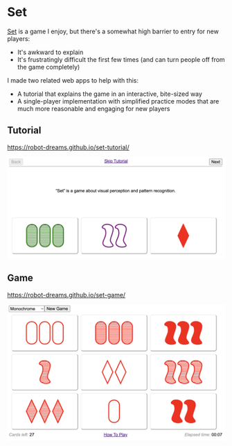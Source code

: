 # Set

[Set](https://en.wikipedia.org/wiki/Set_(card_game)) is a game I enjoy, but there's a somewhat high barrier to entry for new players:

- It's awkward to explain
- It's frustratingly difficult the first few times (and can turn people off from the game completely)

I made two related web apps to help with this:

- A tutorial that explains the game in an interactive, bite-sized way
- A single-player implementation with simplified practice modes that are much more reasonable and engaging for new players

## Tutorial

https://robot-dreams.github.io/set-tutorial/

<img src="tutorial.png?raw=true" alt="Tutorial" width="600px" />

## Game

https://robot-dreams.github.io/set-game/

<img src="game.png?raw=true" alt="Game" width="600px" />
